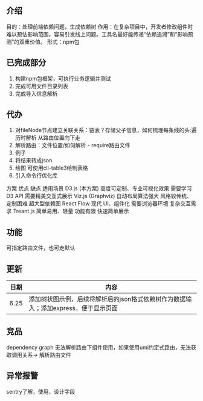 

## 介绍

目的：处理前端依赖问题，生成依赖树
作用：在复杂项目中，开发者修改组件时难以预估影响范围，容易引发线上问题。工具名最好能传递“依赖追溯”和“影响预测”的双重价值。
形式：npm包



## 已完成部分
1. 构建npm包框架，可执行业务逻辑并测试
2. 完成可用文件目录列表
3. 完成导入信息解析

## 代办

1. 对fileNode节点建立关联关系：链表？存储父子信息，如何梳理每条线的头:遍历时解析
 从路由位置向下走
2. 解析路由：文件位置/如何解析 - require路由文件 
3. 例子
4. 将结果转成json
4. 绘图 可使用cli-table3绘制表格
5. 引入命令行优化库


方案	优点	缺点	适用场景
D3.js (本方案)	高度可定制、专业可视化效果	需要学习 D3 API	需要精美交互式展示
Viz.js (Graphviz)	自动布局算法强大	风格较传统、定制困难	超大型依赖图
React Flow	现代 UI、组件化	需要浏览器环境	复杂交互需求
Treant.js	简单易用、轻量	功能有限	快速简单展示

## 功能

可指定路由文件，也可走默认

## 更新
|日期|内容|
|-|-|
|6.25|添加树状图示例，后续将解析后的json格式依赖树作为数据输入；添加express，便于显示页面|

## 竞品
dependency graph 无法解析路由下组件使用，如果使用umi约定式路由，无法获取调用关系-> 解析路由文件

## 异常报警

sentry了解，使用，设计字段